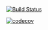 [![Build Status](https://travis-ci.com/supercoolorg/super-cool-server.svg?branch=master)](https://travis-ci.com/supercoolorg/super-cool-server)

[![codecov](https://codecov.io/gh/supercoolorg/super-cool-server/branch/master/graph/badge.svg)](https://codecov.io/gh/supercoolorg/super-cool-server)

